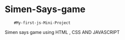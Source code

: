 # Simen-Says-game
        #My-first-js-Mini-Project
Simen says game using HTML , CSS AND JAVASCRIPT
